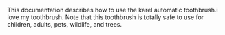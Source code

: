 This documentation describes how to use the karel automatic 
toothbrush.i love my toothbrush.
Note that this toothbrush is totally safe to use for children, 
adults, pets, wildlife, and trees.
